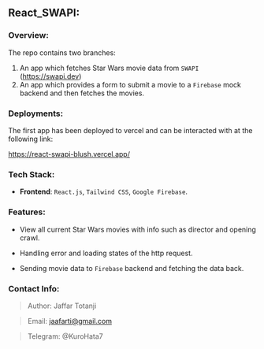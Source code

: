 ## React_SWAPI:

### Overview:
The repo contains two branches:
1. An app which fetches Star Wars movie data from `SWAPI` (https://swapi.dev)
2. An app which provides a form to submit a movie to a `Firebase` mock backend and then fetches the movies.

### Deployments:

The first app has been deployed to vercel and can be interacted with at the following link: 

https://react-swapi-blush.vercel.app/
### Tech Stack:

- **Frontend**: `React.js`, `Tailwind CSS`, `Google Firebase`.

### Features:
- View all current Star Wars movies with info such as director and opening crawl.

- Handling error and loading states of the http request.

- Sending movie data to `Firebase` backend and fetching the data back.

### Contact Info:
> Author: Jaffar Totanji

> Email: jaafarti@gmail.com

> Telegram: @KuroHata7
